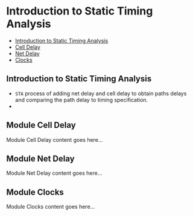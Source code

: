 # Introduction to Static Timing Analysis

- [Introduction to Static Timing Analysis](#introduction-to-static-timing-analysis)
- [ Cell Delay](#cell-delay)
- [Net Delay](#net-delay)
- [ Clocks](#clocks)

## Introduction to Static Timing Analysis
- `STA` process of adding net delay and cell delay to obtain paths delays and comparing the path delay to timing specification.
- 

## Module Cell Delay
Module Cell Delay content goes here...

## Module Net Delay
Module Net Delay content goes here...

## Module Clocks
Module Clocks content goes here...

